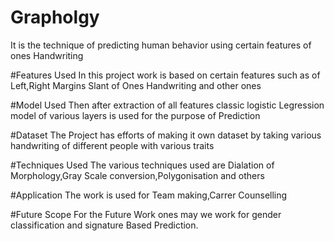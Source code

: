 # Grapholgy

It is the technique of predicting human behavior using certain features of ones Handwriting 

#Features Used
In this project work is based on certain features such as of Left,Right Margins Slant of Ones Handwriting and other ones

#Model Used
Then after extraction of all features classic logistic Legression model of various layers is used for the purpose of Prediction

#Dataset
The Project has efforts of making it own dataset by taking various handwriting of different people with various traits

#Techniques Used
The various techniques used are Dialation of Morphology,Gray Scale conversion,Polygonisation and others

#Application
The work is used for Team making,Carrer Counselling 

#Future Scope
For the Future Work ones may we work for gender classification and signature Based Prediction.
